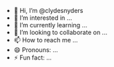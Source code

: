 - 👋 Hi, I’m @clydesnyders
- 👀 I’m interested in ...
- 🌱 I’m currently learning ...
- 💞️ I’m looking to collaborate on ...
- 📫 How to reach me ...
- 😄 Pronouns: ...
- ⚡ Fun fact: ...

<!---
clydesnyders/clydesnyders is a ✨ special ✨ repository because its `README.md` (this file) appears on your GitHub profile.
You can click the Preview link to take a look at your changes.
--->
